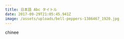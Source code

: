 ```yaml
---
title: 日本語 Abc タイトル
date: 2017-09-29T21:05:45.941Z
image: /assets/uploads/bell-peppers-1386467_1920.jpg
---
```

chinee
